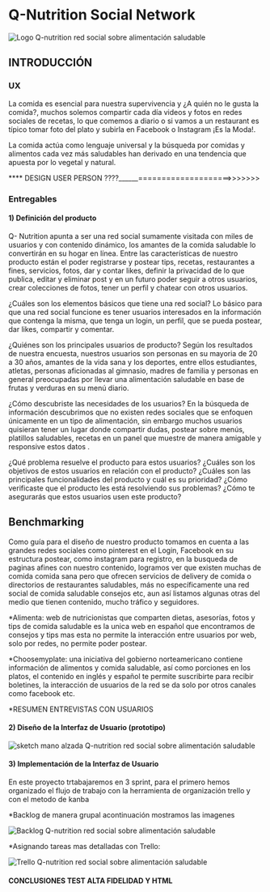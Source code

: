 # Q-Nutrition Social Network 

![Logo Q-nutrition red social sobre alimentación saludable](https://github.com/lorenarey/lim-2018-05-bc-core-am-socialnetwork/blob/dev/img/logo1-normal.png)


## INTRODUCCIÓN

### UX

La comida es esencial para nuestra supervivencia y ¿A quién no le gusta la comida?, muchos solemos compartir cada día  videos y fotos en redes sociales de recetas, lo que comemos a diario o si vamos a un restaurant es típico tomar foto del plato y subirla en Facebook o Instagram  ¡Es la Moda!.

La comida actúa como lenguaje universal y la búsqueda por comidas y alimentos cada vez más saludables han derivado en una tendencia que apuesta por lo vegetal y natural. 

**** DESIGN USER PERSON ????______====================>>>>>>>


### Entregables

#### 1) Definición del producto

Q- Nutrition apunta a ser una red social sumamente visitada con miles de usuarios y con contenido dinámico, los amantes de la comida saludable lo convertirán en su hogar en línea. Entre las características de nuestro producto están el poder registrarse  y postear tips, recetas, restaurantes a fines, servicios, fotos, dar y contar likes, definir la privacidad de lo que publica, editar y eliminar post  y en un futuro poder seguir a otros usuarios, crear colecciones de fotos, tener un perfil y chatear con otros usuarios.  

¿Cuáles son los elementos básicos que tiene una red social?
Lo básico para que una red social funcione es tener usuarios interesados en la información que contenga la misma, que tenga un login, un perfil, que se pueda postear, dar likes, compartir y comentar.

¿Quiénes son los principales usuarios de producto?
Según los resultados de nuestra encuesta, nuestros usuarios son personas en su mayoria de 20 a 30 años, amantes de la vida sana y los deportes, entre ellos estudiantes, atletas, personas aficionadas al gimnasio, madres de familia y personas en general preocupadas por llevar una alimentación saludable en base de frutas y verduras en su menú diario.

¿Cómo descubriste las necesidades de los usuarios?
En la búsqueda de información descubrimos que no existen redes sociales que se enfoquen únicamente en un tipo de alimentación, sin embargo muchos usuarios quisieran tener un lugar donde compartir dudas, postear sobre menús, platillos saludables, recetas en un panel  que muestre de manera amigable y responsive estos datos . 

¿Qué problema resuelve el producto para estos usuarios?
¿Cuáles son los objetivos de estos usuarios en relación con el producto?
¿Cuáles son las principales funcionalidades del producto y cuál es su prioridad?
¿Cómo verificaste que el producto les está resolviendo sus problemas?
¿Cómo te asegurarás que estos usuarios usen este producto?

## Benchmarking

Como guía para el diseño de nuestro producto tomamos en cuenta a las grandes redes sociales como pinterest en el Login, Facebook en su estructura postear, como instagram para registro, en la busqueda de paginas afines con nuestro contenido, logramos ver que existen muchas de comida comida sana pero que ofrecen servicios de delivery de comida o directorios de restaurantes saludables, más no específicamente una red social de comida saludable consejos etc, aun así listamos algunas otras del medio que tienen contenido, mucho tráfico y seguidores.

*Alimenta: web de nutricionistas que comparten dietas, asesorías, fotos y tips de comida saludable es la unica web en español que encontramos de consejos y tips mas esta no permite la interacción entre usuarios por web, solo por redes, no permite poder postear. 

*Choosemyplate: una iniciativa del gobierno norteamericano contiene información de alimentos y comida saludable, así como porciones en los platos, el contenido en inglés y español te permite suscribirte para recibir boletines, la interacción de usuarios de la red se da solo por otros canales como facebook etc.

*RESUMEN ENTREVISTAS CON USUARIOS 


#### 2) Diseño de la Interfaz de Usuario (prototipo)
![sketch mano alzada Q-nutrition red social sobre alimentación saludable](https://github.com/lorenarey/lim-2018-05-bc-core-am-socialnetwork/blob/dev/img/sketch-q-nutrition-social-network-1.jpg)





#### 3) Implementación de la Interfaz de Usuario

En este proyecto trtabajaremos en 3 sprint, para el primero hemos organizado el flujo de trabajo con la herramienta de organización trello y con el metodo de kanba 

*Backlog de manera grupal acontinuación mostramos las imagenes 

![Backlog Q-nutrition red social sobre alimentación saludable](https://github.com/lorenarey/lim-2018-05-bc-core-am-socialnetwork/blob/dev/img/backlog-q-nutrition-social-network-1.jpg)

*Asignando tareas mas detalladas con Trello:

![Trello Q-nutrition red social sobre alimentación saludable](https://github.com/lorenarey/lim-2018-05-bc-core-am-socialnetwork/blob/dev/img/trello-social-comida-nutritiva.jpg)


####  CONCLUSIONES  TEST ALTA FIDELIDAD Y HTML 